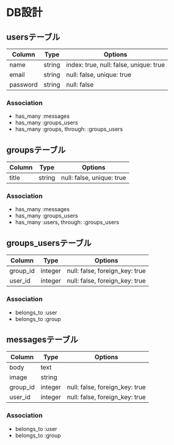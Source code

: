 # DB設計

## usersテーブル
|Column|Type|Options|
|------|----|-------|
|name|string|index: true, null: false, unique: true|
|email|string|null: false, unique: true|
|password|string|null: false|

### Association
- has_many :messages
- has_many :groups_users
- has_many :groups, through: :groups_users

## groupsテーブル
|Column|Type|Options|
|------|----|-------|
|title|string|null: false, unique: true|

### Association
- has_many :messages
- has_many :groups_users
- has_many :users, through: :groups_users

## groups_usersテーブル
|Column|Type|Options|
|------|----|-------|
|group_id|integer|null: false, foreign_key: true|
|user_id|integer|null: false, foreign_key: true|

### Association
- belongs_to :user
- belongs_to :group

## messagesテーブル
|Column|Type|Options|
|------|----|-------|
|body|text||
|image|string||
|group_id|integer|null: false, foreign_key: true|
|user_id|integer|null: false, foreign_key: true|

### Association
- belongs_to :user
- belongs_to :group
